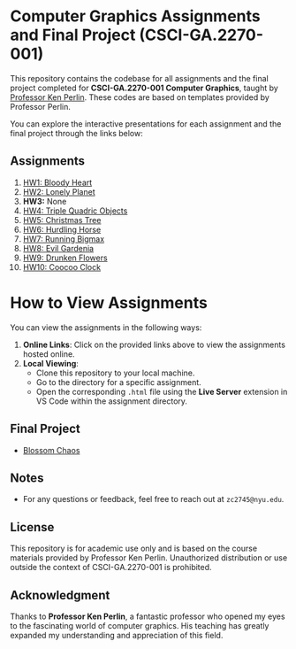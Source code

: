 # Computer Graphics Assignments and Final Project (CSCI-GA.2270-001)

This repository contains the codebase for all assignments and the final project completed for **CSCI-GA.2270-001 Computer Graphics**, taught by [Professor Ken Perlin](https://cs.nyu.edu/~perlin/courses/fall2024/). These codes are based on templates provided by Professor Perlin.

You can explore the interactive presentations for each assignment and the final project through the links below:

## Assignments

1. [HW1: Bloody Heart](https://i6.cims.nyu.edu/~zc2745/graphics/hw1/bloody_heart.html)
2. [HW2: Lonely Planet](https://i6.cims.nyu.edu/~zc2745/graphics/hw2/lonely_planet.html)
3. **HW3:** None
4. [HW4: Triple Quadric Objects](https://i6.cims.nyu.edu/~zc2745/graphics/hw4/triple_quadric_objects.html)
6. [HW5: Christmas Tree](https://i6.cims.nyu.edu/~zc2745/graphics/hw5/christmas_tree.html)
7. [HW6: Hurdling Horse](https://i6.cims.nyu.edu/~zc2745/graphics/hw6/hurdling_horse.html)
8. [HW7: Running Bigmax](https://i6.cims.nyu.edu/~zc2745/graphics/hw7/running_bigmax.html)
9. [HW8: Evil Gardenia](https://i6.cims.nyu.edu/~zc2745/graphics/hw8/evil_gardenia.html)
10. [HW9: Drunken Flowers](https://i6.cims.nyu.edu/~zc2745/graphics/hw9/drunken_flowers.html)
11. [HW10: Coocoo Clock](https://i6.cims.nyu.edu/~zc2745/graphics/hw10/coocooclock.html)

# How to View Assignments

You can view the assignments in the following ways:
1. **Online Links**: Click on the provided links above to view the assignments hosted online.  
2. **Local Viewing**: 
   - Clone this repository to your local machine.  
   - Go to the directory for a specific assignment.  
   - Open the corresponding `.html` file using the **Live Server** extension in VS Code within the assignment directory.  


## Final Project

- [Blossom Chaos](https://i6.cims.nyu.edu/~zc2745/graphics/final_project/blossom_chaos.html)

## Notes
- For any questions or feedback, feel free to reach out at `zc2745@nyu.edu`.

## License

This repository is for academic use only and is based on the course materials provided by Professor Ken Perlin. Unauthorized distribution or use outside the context of CSCI-GA.2270-001 is prohibited.

## Acknowledgment

Thanks to **Professor Ken Perlin**, a fantastic professor who opened my eyes to the fascinating world of computer graphics. His teaching has greatly expanded my understanding and appreciation of this field.

